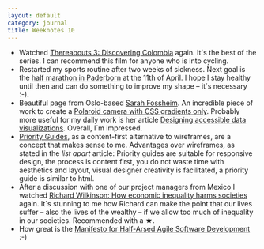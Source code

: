 ```yaml
---
layout: default
category: journal
title: Weeknotes 10
---
```

- Watched [Thereabouts 3: Discovering Colombia](https://vimeo.com/ondemand/thereabouts3) again. It´s the best of the series. I can recommend this film for anyone who is into cycling.
- Restarted my sports routine after two weeks of sickness. Next goal is the [half marathon in Paderborn](https://www.paderborner-osterlauf.de) at the 11th of April. I hope I stay healthy until then and can do something to improve my shape – it´s necessary :-).
- Beautiful page from Oslo-based [Sarah Fossheim](https://fossheim.io). An incredible piece of work to create a [Polaroid camera with CSS gradients only](https://fossheim.io/writing/posts/css-polaroid-camera/). Probably more useful for my daily work is her article [Designing accessible data visualizations](https://fossheim.io/writing/posts/accessible-dataviz-design/). Overall, I´m impressed.
- [Priority Guides](https://alistapart.com/article/priority-guides-a-content-first-alternative-to-wireframes/), as a content-first alternative to wireframes, are a concept that makes sense to me. Advantages over wireframes, as stated in the *list apart* article: Priority guides are suitable for responsive design, the process is content first, you do not waste time with aesthetics and layout, visual designer creativity is facilitated, a priority guide is similar to html.
- After a discussion with one of our project managers from Mexico I watched [Richard Wilkinson: How economic inequality harms societies](https://www.ted.com/talks/richard_wilkinson_how_economic_inequality_harms_societies?utm_campaign=tedspread&utm_medium=referral&utm_source=tedcomshare) again. It´s stunning to me how Richard can make the point that our lives suffer – also the lives of the wealthy – if we allow too much of inequality in our societies. Recommended with a ★. 
- How great is the [Manifesto for Half-Arsed Agile Software Development](https://www.halfarsedagilemanifesto.org) :-)